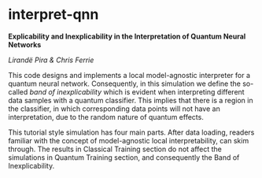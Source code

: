 # interpret-qnn

**Explicability and Inexplicability in the Interpretation of Quantum Neural Networks**

*Lirandë Pira & Chris Ferrie*

This code designs and implements a local model-agnostic interpreter for a quantum neural network. Consequently, in this simulation we define the so-called *band of inexplicability* which is evident when interpreting different data samples with a quantum classifier. This implies that there is a region in the classifier, in which corresponding data points will not have an interpretation, due to the random nature of quantum effects.

This tutorial style simulation has four main parts. After data loading, readers familiar with the concept of model-agnostic local interpretability, can skim through. The results in Classical Training section do not affect the simulations in Quantum Training section, and consequently the Band of Inexplicability.
